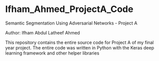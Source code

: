 # Ifham_Ahmed_ProjectA_Code
Semantic Segmentation Using Adversarial Networks - Project A

Author: Ifham Abdul Latheef Ahmed

This repository contains the entire source code for Project A of my final year project.
The entire code was written in Python with the Keras deep learning framework and other helper libraries
